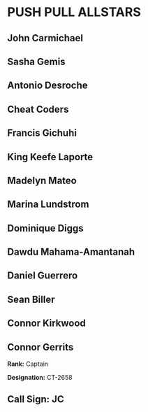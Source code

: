 # PUSH PULL ALLSTARS

## John Carmichael
## Sasha Gemis
## Antonio Desroche

## Cheat Coders
## Francis Gichuhi
## King Keefe Laporte
## Madelyn Mateo
## Marina Lundstrom
## Dominique Diggs
## Dawdu Mahama-Amantanah
## Daniel Guerrero
## Sean Biller
## Connor Kirkwood
## Connor Gerrits

**Rank:** Captain

**Designation:** CT-2658

**Call Sign:** JC
----
